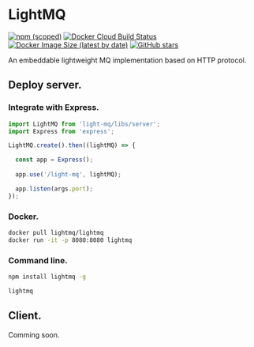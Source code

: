 # LightMQ

[![npm (scoped)](https://img.shields.io/npm/v/@aguang/lightmq)](https://www.npmjs.com/package/@aguang/lightmq)
[![Docker Cloud Build Status](https://img.shields.io/docker/cloud/build/lightmq/lightmq)](https://hub.docker.com/r/lightmq/lightmq/builds)
[![Docker Image Size (latest by date)](https://img.shields.io/docker/image-size/lightmq/lightmq)](https://hub.docker.com/r/lightmq/lightmq)
[![GitHub stars](https://img.shields.io/github/stars/aguang-xyz/lightmq?style=social)](https://github.com/aguang-xyz/lightmq)

An embeddable lightweight MQ implementation based on HTTP protocol.

## Deploy server.

### Integrate with Express.

```javascript
import LightMQ from 'light-mq/libs/server';
import Express from 'express';

LightMQ.create().then((lightMQ) => {

  const app = Express();
  
  app.use('/light-mq', lightMQ);

  app.listen(args.port);
});
```

### Docker.

```bash
docker pull lightmq/lightmq
docker run -it -p 8080:8080 lightmq
```

### Command line.

```bash
npm install lightmq -g

lightmq
```

## Client.

Comming soon.